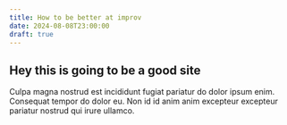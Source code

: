 ```yaml
---
title: How to be better at improv
date: 2024-08-08T23:00:00
draft: true
---
```

## Hey this is going to be a good site

Culpa magna nostrud est incididunt fugiat pariatur do dolor ipsum enim. Consequat tempor do dolor eu. Non id id anim anim excepteur excepteur pariatur nostrud qui irure ullamco.